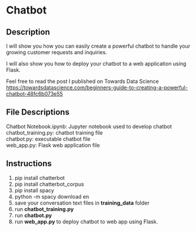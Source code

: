 # Chatbot
## Description

I will show you how you can easily create a powerful chatbot to handle your growing customer requests and inquiries.
 
I will also show you how to deploy your chatbot to a web application using Flask.

Feel free to read the post I published on Towards Data Science<br/>
https://towardsdatascience.com/beginners-guide-to-creating-a-powerful-chatbot-48fc6b073e55

## File Descriptions
Chatbot Notebook.ipynb: Jupyter notebook used to develop chatbot<br/>
chatbot_training.py: chatbot training file<br/>
chatbot.py: executable chatbot file<br/>
web_app.py: Flask web application file<br/>

## Instructions
1. pip install chatterbot
2. pip install chatterbot_corpus
3. pip install spacy
4. python -m spacy download en
5. save your conversation text files in **training_data** folder
6. run **chatbot_training.py**
7. run **chatbot.py**
8. run **web_app.py** to deploy chatbot to web app using Flask.
